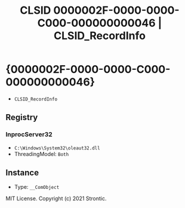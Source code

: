 ﻿---
title: "CLSID 0000002F-0000-0000-C000-000000000046 | CLSID_RecordInfo"
excerpt: What is COM-Object CLSID 0000002F-0000-0000-C000-000000000046?
---

# {0000002F-0000-0000-C000-000000000046}

* `CLSID_RecordInfo`

## Registry


### InprocServer32

* `C:\Windows\System32\oleaut32.dll`
* ThreadingModel: `Both`

## Instance

* Type: `__ComObject`

MIT License. Copyright (c) 2021 Strontic.


